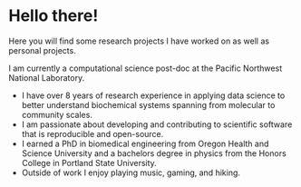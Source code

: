 # Hello there!

Here you will find some research projects I have worked on as well as personal projects. 

I am currently a computational science post-doc at the Pacific Northwest National Laboratory. 

- I have over 8 years of research experience in applying data science to better understand biochemical systems spanning from molecular to community scales.
- I am passionate about developing and contributing to scientific software that is reproducible and open-source.
- I earned a PhD in biomedical engineering from Oregon Health and Science University and a bachelors degree in physics from the Honors College in Portland State University.
- Outside of work I enjoy playing music, gaming, and hiking.

